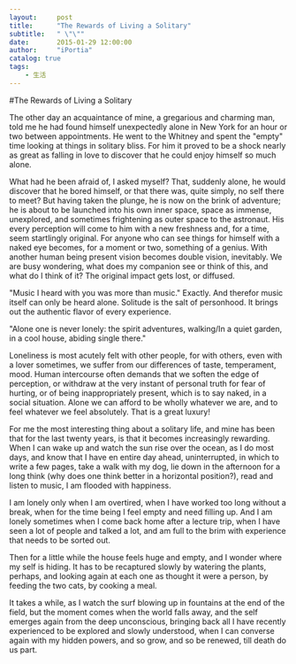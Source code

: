 ```yaml
---
layout:     post
title:      "The Rewards of Living a Solitary"
subtitle:   " \"\""
date:       2015-01-29 12:00:00
author:     "iPortia"
catalog: true
tags:
    - 生活
---
```





#The Rewards of Living a Solitary

The other day an acquaintance of mine, a gregarious and charming man, told me he had found himself unexpectedly alone in New York for an hour or two between appointments. He went to the Whitney and spent the "empty" time looking at things in solitary bliss. For him it proved to be a shock nearly as great as falling in love to discover that he could enjoy himself so much alone.

What had he been afraid of, I asked myself? That, suddenly alone, he would discover that he bored himself, or that there was, quite simply, no self there to meet? But having taken the plunge, he is now on the brink of adventure; he is about to be launched into his own inner space, space as immense, unexplored, and sometimes frightening as outer space to the astronaut. His every perception will come to him with a new freshness and, for a time, seem startlingly original. For anyone who can see things for himself with a naked eye becomes, for a moment or two, something of a genius. With another human being present vision becomes double vision, inevitably. We are busy wondering, what does my companion see or think of this, and what do I think of it? The original impact gets lost, or diffused.

"Music I heard with you was more than music." Exactly. And therefor music itself can only be heard alone. Solitude is the salt of personhood. It brings out the authentic flavor of every experience.

"Alone one is never lonely: the spirit adventures, walking/In a quiet garden, in a cool house, abiding single there."

Loneliness is most acutely felt with other people, for with others, even with a lover sometimes, we suffer from our differences of taste, temperament, mood. Human intercourse often demands that we soften the edge of perception, or withdraw at the very instant of personal truth for fear of hurting, or of being inappropriately present, which is to say naked, in a social situation. Alone we can afford to be wholly whatever we are, and to feel whatever we feel absolutely. That is a great luxury!

For me the most interesting thing about a solitary life, and mine has been that for the last twenty years, is that it becomes increasingly rewarding. When I can wake up and watch the sun rise over the ocean, as I do most days, and know that I have en entire day ahead, uninterrupted, in which to write a few pages, take a walk with my dog, lie down in the afternoon for a long think (why does one think better in a horizontal position?), read and listen to music, I am flooded with happiness.

I am lonely only when I am overtired, when I have worked too long without a break, when for the time being I feel empty and need filling up. And I am lonely sometimes when I come back home after a lecture trip, when I have seen a lot of people and talked a lot, and am full to the brim with experience that needs to be sorted out.

Then for a little while the house feels huge and empty, and I wonder where my  self is hiding. It has to be recaptured slowly by watering the plants, perhaps, and looking again at each one as thought it were a person, by feeding the two cats, by cooking a meal.

It takes a while, as I watch the surf blowing up in fountains at the end of the field, but the moment comes when the world falls away, and the self emerges again from the deep unconscious, bringing back all I have recently experienced to be explored and slowly understood, when I can converse again with my hidden powers, and so grow, and so be renewed, till death do us part.
